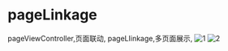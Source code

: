 # pageLinkage
pageViewController,页面联动, pageLIinkage,多页面展示,
![1](https://github.com/mancongiOS/pageLinkage/blob/master/1.png)
![2](https://github.com/mancongiOS/pageLinkage/blob/master/2.png)
